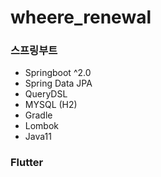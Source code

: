 # wheere_renewal

### 스프링부트
- Springboot ^2.0
- Spring Data JPA
- QueryDSL
- MYSQL (H2)
- Gradle
- Lombok
- Java11

### Flutter
